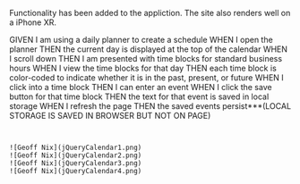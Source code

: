Functionality has been added to the appliction. The site also renders well on a iPhone XR.



GIVEN I am using a daily planner to create a schedule
WHEN I open the planner
THEN the current day is displayed at the top of the calendar
WHEN I scroll down
THEN I am presented with time blocks for standard business hours
WHEN I view the time blocks for that day
THEN each time block is color-coded to indicate whether it is in the past, present, or future
WHEN I click into a time block
THEN I can enter an event
WHEN I click the save button for that time block
THEN the text for that event is saved in local storage
WHEN I refresh the page
THEN the saved events persist***(LOCAL STORAGE IS SAVED IN BROWSER BUT NOT ON PAGE)

```


![Geoff Nix](jQueryCalendar1.png)
![Geoff Nix](jQueryCalendar2.png)
![Geoff Nix](jQueryCalendar3.png)
![Geoff Nix](jQueryCalendar4.png)

